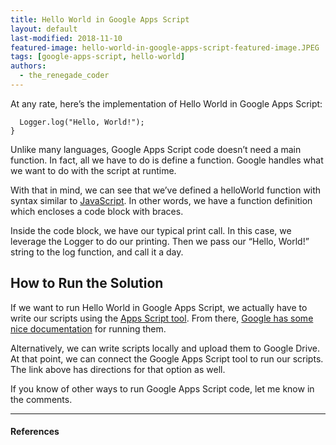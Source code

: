 ```yaml
---
title: Hello World in Google Apps Script
layout: default
last-modified: 2018-11-10
featured-image: hello-world-in-google-apps-script-featured-image.JPEG
tags: [google-apps-script, hello-world]
authors:
  - the_renegade_coder
---
```


At any rate, here’s the implementation of Hello World in Google Apps Script:
```function helloWorld() {
  Logger.log("Hello, World!");
}
```

Unlike many languages, Google Apps Script code doesn’t need a main function. In fact, all we have to do is define a function. Google handles what we want to do with the script at runtime.

With that in mind, we can see that we’ve defined a helloWorld function with syntax similar to [JavaScript][1]. In other words, we have a function definition which encloses a code block with braces.

Inside the code block, we have our typical print call. In this case, we leverage the Logger to do our printing. Then we pass our “Hello, World!” string to the log function, and call it a day.

## How to Run the Solution

If we want to run Hello World in Google Apps Script, we actually have to write our scripts using the [Apps Script tool][2]. From there, [Google has some nice documentation][3] for running them.

Alternatively, we can write scripts locally and upload them to Google Drive. At that point, we can connect the Google Apps Script tool to run our scripts. The link above has directions for that option as well.

If you know of other ways to run Google Apps Script code, let me know in the comments.

---

#### References

[^1]: J. Grifski, “Hello World in Google Apps Script,” The Renegade Coder, 22-May-2018. [Online]. Available: <https://therenegadecoder.com/code/hello-world-in-google-apps-script/>. [Accessed: 10-Nov-2018].

[1]: https://therenegadecoder.com/code/hello-world-in-javascript/
[2]: https://www.google.com/script/start/
[3]: https://developers.google.com/apps-script/guides/standalone
